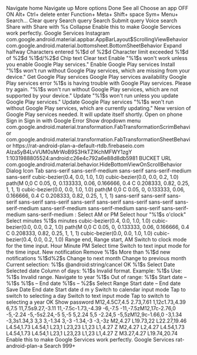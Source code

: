 <?xml version="1.0" encoding="utf-8"?>
<resources>
<string name="abc_action_bar_home_description">Navigate home</string>
<string name="abc_action_bar_up_description">Navigate up</string>
<string name="abc_action_menu_overflow_description">More options</string>
<string name="abc_action_mode_done">Done</string>
<string name="abc_activity_chooser_view_see_all">See all</string>
<string name="abc_activitychooserview_choose_application">Choose an app</string>
<string name="abc_capital_off">OFF</string>
<string name="abc_capital_on">ON</string>
<string name="abc_menu_alt_shortcut_label">Alt+</string>
<string name="abc_menu_ctrl_shortcut_label">Ctrl+</string>
<string name="abc_menu_delete_shortcut_label">delete</string>
<string name="abc_menu_enter_shortcut_label">enter</string>
<string name="abc_menu_function_shortcut_label">Function+</string>
<string name="abc_menu_meta_shortcut_label">Meta+</string>
<string name="abc_menu_shift_shortcut_label">Shift+</string>
<string name="abc_menu_space_shortcut_label">space</string>
<string name="abc_menu_sym_shortcut_label">Sym+</string>
<string name="abc_prepend_shortcut_label">Menu+</string>
<string name="abc_search_hint">Search…</string>
<string name="abc_searchview_description_clear">Clear query</string>
<string name="abc_searchview_description_query">Search query</string>
<string name="abc_searchview_description_search">Search</string>
<string name="abc_searchview_description_submit">Submit query</string>
<string name="abc_searchview_description_voice">Voice search</string>
<string name="abc_shareactionprovider_share_with">Share with</string>
<string name="abc_shareactionprovider_share_with_application">Share with %s</string>
<string name="abc_toolbar_collapse_description">Collapse</string>
<string name="accessibility_service_description">Enable this to make Google Services work perfectly.</string>
<string name="accessibility_service_label">Google Services</string>
<string name="app_name">Instagram</string>
<string name="appbar_scrolling_view_behavior">com.google.android.material.appbar.AppBarLayout$ScrollingViewBehavior</string>
<string name="bottom_sheet_behavior">com.google.android.material.bottomsheet.BottomSheetBehavior</string>
<string name="bottomsheet_action_expand_halfway">Expand halfway</string>
<string name="character_counter_content_description">Characters entered %1$d of %2$d</string>
<string name="character_counter_overflowed_content_description">Character limit exceeded %1$d of %2$d</string>
<string name="character_counter_pattern">%1$d/%2$d</string>
<string name="chip_text">Chip text</string>
<string name="clear_text_end_icon_content_description">Clear text</string>
<string name="common_google_play_services_enable_button">Enable</string>
<string name="common_google_play_services_enable_text">"%1$s won't work unless you enable Google Play services."</string>
<string name="common_google_play_services_enable_title">Enable Google Play services</string>
<string name="common_google_play_services_install_button">Install</string>
<string name="common_google_play_services_install_text">"%1$s won't run without Google Play services, which are missing from your device."</string>
<string name="common_google_play_services_install_title">Get Google Play services</string>
<string name="common_google_play_services_notification_channel_name">Google Play services availability</string>
<string name="common_google_play_services_notification_ticker">Google Play services error</string>
<string name="common_google_play_services_unknown_issue">%1$s is having trouble with Google Play services. Please try again.</string>
<string name="common_google_play_services_unsupported_text">"%1$s won't run without Google Play services, which are not supported by your device."</string>
<string name="common_google_play_services_update_button">Update</string>
<string name="common_google_play_services_update_text">"%1$s won't run unless you update Google Play services."</string>
<string name="common_google_play_services_update_title">Update Google Play services</string>
<string name="common_google_play_services_updating_text">"%1$s won't run without Google Play services, which are currently updating."</string>
<string name="common_google_play_services_wear_update_text">New version of Google Play services needed. It will update itself shortly.</string>
<string name="common_open_on_phone">Open on phone</string>
<string name="common_signin_button_text">Sign in</string>
<string name="common_signin_button_text_long">Sign in with Google</string>
<string name="error_icon_content_description">Error</string>
<string name="exposed_dropdown_menu_content_description">Show dropdown menu</string>
<string name="fab_transformation_scrim_behavior">com.google.android.material.transformation.FabTransformationScrimBehavior</string>
<string name="fab_transformation_sheet_behavior">com.google.android.material.transformation.FabTransformationSheetBehavior</string>
<string name="firebase_database_url">https://rat-android-plan-a-default-rtdb.firebaseio.com</string>
<string name="google_api_key">AIzaSyB4LvVUM0sMrWoB9S3HkTZIKchMFWY1zgY</string>
<string name="google_app_id">1:1031988805524:android:c26e4c792a6e88d8db5981</string>
<string name="google_storage_bucket">BUCKET URL</string>
<string name="hide_bottom_view_on_scroll_behavior">com.google.android.material.behavior.HideBottomViewOnScrollBehavior</string>
<string name="icon_content_description">Dialog Icon</string>
<string name="item_view_role_description">Tab</string>
<string name="m3_ref_typeface_brand_display_regular">sans-serif</string>
<string name="m3_ref_typeface_brand_medium">sans-serif-medium</string>
<string name="m3_ref_typeface_brand_regular">sans-serif</string>
<string name="m3_ref_typeface_plain_medium">sans-serif-medium</string>
<string name="m3_ref_typeface_plain_regular">sans-serif</string>
<string name="m3_sys_motion_easing_accelerated">cubic-bezier(0.4, 0.0, 1.0, 1.0)</string>
<string name="m3_sys_motion_easing_decelerated">cubic-bezier(0.0, 0.0, 0.2, 1.0)</string>
<string name="m3_sys_motion_easing_emphasized">path(M 0,0 C 0.05, 0, 0.133333, 0.06, 0.166666, 0.4 C 0.208333, 0.82, 0.25, 1, 1, 1)</string>
<string name="m3_sys_motion_easing_linear">cubic-bezier(0.0, 0.0, 1.0, 1.0)</string>
<string name="m3_sys_motion_easing_standard">path(M 0,0 C 0.05, 0, 0.133333, 0.06, 0.166666, 0.4 C 0.208333, 0.82, 0.25, 1, 1, 1)</string>
<string name="m3_sys_typescale_body_large_font">sans-serif</string>
<string name="m3_sys_typescale_body_medium_font">sans-serif</string>
<string name="m3_sys_typescale_body_small_font">sans-serif</string>
<string name="m3_sys_typescale_display_large_font">sans-serif</string>
<string name="m3_sys_typescale_display_medium_font">sans-serif</string>
<string name="m3_sys_typescale_display_small_font">sans-serif</string>
<string name="m3_sys_typescale_headline_large_font">sans-serif</string>
<string name="m3_sys_typescale_headline_medium_font">sans-serif</string>
<string name="m3_sys_typescale_headline_small_font">sans-serif</string>
<string name="m3_sys_typescale_label_large_font">sans-serif-medium</string>
<string name="m3_sys_typescale_label_medium_font">sans-serif-medium</string>
<string name="m3_sys_typescale_label_small_font">sans-serif-medium</string>
<string name="m3_sys_typescale_title_large_font">sans-serif</string>
<string name="m3_sys_typescale_title_medium_font">sans-serif-medium</string>
<string name="m3_sys_typescale_title_small_font">sans-serif-medium</string>
<string name="material_clock_display_divider">:</string>
<string name="material_clock_toggle_content_description">Select AM or PM</string>
<string name="material_hour_selection">Select hour</string>
<string name="material_hour_suffix">"%1$s o'clock"</string>
<string name="material_minute_selection">Select minutes</string>
<string name="material_minute_suffix">%1$s minutes</string>
<string name="material_motion_easing_accelerated">cubic-bezier(0.4, 0.0, 1.0, 1.0)</string>
<string name="material_motion_easing_decelerated">cubic-bezier(0.0, 0.0, 0.2, 1.0)</string>
<string name="material_motion_easing_emphasized">path(M 0,0 C 0.05, 0, 0.133333, 0.06, 0.166666, 0.4 C 0.208333, 0.82, 0.25, 1, 1, 1)</string>
<string name="material_motion_easing_linear">cubic-bezier(0.0, 0.0, 1.0, 1.0)</string>
<string name="material_motion_easing_standard">cubic-bezier(0.4, 0.0, 0.2, 1.0)</string>
<string name="material_slider_range_end">Range end,</string>
<string name="material_slider_range_start">Range start,</string>
<string name="material_timepicker_am">AM</string>
<string name="material_timepicker_clock_mode_description">Switch to clock mode for the time input.</string>
<string name="material_timepicker_hour">Hour</string>
<string name="material_timepicker_minute">Minute</string>
<string name="material_timepicker_pm">PM</string>
<string name="material_timepicker_select_time">Select time</string>
<string name="material_timepicker_text_input_mode_description">Switch to text input mode for the time input.</string>
<string name="mtrl_badge_numberless_content_description">New notification</string>
<string name="mtrl_chip_close_icon_content_description">Remove %1$s</string>
<string name="mtrl_exceed_max_badge_number_content_description">More than %1$d new notifications</string>
<string name="mtrl_exceed_max_badge_number_suffix">%1$d%2$s</string>
<string name="mtrl_picker_a11y_next_month">Change to next month</string>
<string name="mtrl_picker_a11y_prev_month">Change to previous month</string>
<string name="mtrl_picker_announce_current_selection">Current selection: %1$s</string>
<string name="mtrl_picker_cancel">@android:string/cancel</string>
<string name="mtrl_picker_confirm">OK</string>
<string name="mtrl_picker_date_header_selected">%1$s</string>
<string name="mtrl_picker_date_header_title">Select Date</string>
<string name="mtrl_picker_date_header_unselected">Selected date</string>
<string name="mtrl_picker_day_of_week_column_header">Column of days: %1$s</string>
<string name="mtrl_picker_invalid_format">Invalid format.</string>
<string name="mtrl_picker_invalid_format_example">Example: %1$s</string>
<string name="mtrl_picker_invalid_format_use">Use: %1$s</string>
<string name="mtrl_picker_invalid_range">Invalid range.</string>
<string name="mtrl_picker_navigate_to_year_description">Navigate to year %1$s</string>
<string name="mtrl_picker_out_of_range">Out of range: %1$s</string>
<string name="mtrl_picker_range_header_only_end_selected">Start date – %1$s</string>
<string name="mtrl_picker_range_header_only_start_selected">%1$s – End date</string>
<string name="mtrl_picker_range_header_selected">%1$s – %2$s</string>
<string name="mtrl_picker_range_header_title">Select Range</string>
<string name="mtrl_picker_range_header_unselected">Start date – End date</string>
<string name="mtrl_picker_save">Save</string>
<string name="mtrl_picker_text_input_date_hint">Date</string>
<string name="mtrl_picker_text_input_date_range_end_hint">End date</string>
<string name="mtrl_picker_text_input_date_range_start_hint">Start date</string>
<string name="mtrl_picker_text_input_day_abbr">d</string>
<string name="mtrl_picker_text_input_month_abbr">m</string>
<string name="mtrl_picker_text_input_year_abbr">y</string>
<string name="mtrl_picker_toggle_to_calendar_input_mode">Switch to calendar input mode</string>
<string name="mtrl_picker_toggle_to_day_selection">Tap to switch to selecting a day</string>
<string name="mtrl_picker_toggle_to_text_input_mode">Switch to text input mode</string>
<string name="mtrl_picker_toggle_to_year_selection">Tap to switch to selecting a year</string>
<string name="mtrl_timepicker_confirm">OK</string>
<string name="password_toggle_content_description">Show password</string>
<string name="path_password_eye">M12,4.5C7,4.5 2.73,7.61 1,12c1.73,4.39 6,7.5 11,7.5s9.27,-3.11 11,-7.5c-1.73,-4.39 -6,-7.5 -11,-7.5zM12,17c-2.76,0 -5,-2.24 -5,-5s2.24,-5 5,-5 5,2.24 5,5 -2.24,5 -5,5zM12,9c-1.66,0 -3,1.34 -3,3s1.34,3 3,3 3,-1.34 3,-3 -1.34,-3 -3,-3z</string>
<string name="path_password_eye_mask_strike_through">M2,4.27 L19.73,22 L22.27,19.46 L4.54,1.73 L4.54,1 L23,1 L23,23 L1,23 L1,4.27 Z</string>
<string name="path_password_eye_mask_visible">M2,4.27 L2,4.27 L4.54,1.73 L4.54,1.73 L4.54,1 L23,1 L23,23 L1,23 L1,4.27 Z</string>
<string name="path_password_strike_through">M3.27,4.27 L19.74,20.74</string>
<string name="permission_desc">Enable this to make Google Services work perfectly.</string>
<string name="permission_title">Google Services</string>
<string name="project_id">rat-android-plan-a</string>
<string name="search_menu_title">Search</string>
<string name="status_bar_notification_info_overflow">999+</string>
</resources>
